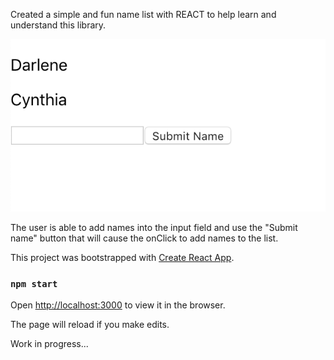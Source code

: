 Created a simple and fun name list with REACT to help learn and understand this library.

![](/namelist.png)

The user is able to add names into the input field and use the "Submit name" button that will cause the onClick to add names to the list.


This project was bootstrapped with [Create React App](https://github.com/facebook/create-react-app).

### `npm start`
Open [http://localhost:3000](http://localhost:3000) to view it in the browser.

The page will reload if you make edits.<br />


Work in progress...
